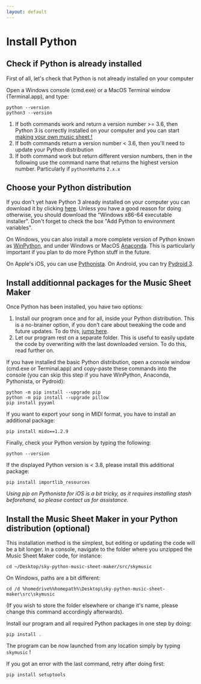 ```yaml
---
layout: default
---
```


# Install Python

## Check if Python is already installed

First of all, let's check that Python is not already installed on your computer

Open a Windows console (cmd.exe) or a MacOS Terminal window (Terminal.app), and type:

```
python --version
python3 --version
```


1. If both commands work and return a version number >= 3.6, then Python 3 is correctly installed on your computer and you can start [making your own music sheet !](./make-your-own-sheet.html)
2. If both commands return a version number < 3.6, then you'll need to update your Python distribution
3. If both command work but return different version numbers, then in the following use the command name that returns the highest version number. Particularly if `python`returns `2.x.x`


## Choose your Python distribution

If you don't yet have Python 3 already installed on your computer you can download it by clicking [here](https://www.python.org/downloads/).
Unless you have a good reason for doing otherwise, you should download the "Windows x86-64 executable installer". Don't forget to check the box "Add Python to environment variables".

On Windows, you can also install a more complete version of Python known as [WinPython](https://sourceforge.net/projects/winpython/), and under Windows or MacOS [Anaconda](https://www.anaconda.com/products/individual). This is particularly important if you plan to do more Python stuff in the future.

On Apple's iOS, you can use [Pythonista](http://omz-software.com/pythonista/). On Android, you can try [Pydroid 3](https://play.google.com/store/apps/details?id=ru.iiec.pydroid3&hl=en_US).

## Install additionnal packages for the Music Sheet Maker

Once Python has been installed, you have two options:

1. Install our program once and for all, inside your Python distribution. This is a no-brainer option, if you don’t care about tweaking the code and future updates. To do this, <a href="#pipinstall">jump here</a>.
2. Let our program rest on a separate folder. This is useful to easily update the code by overwriting with the last downloaded version. To do this, read further on. 


If you have installed the basic Python distribution, open a console window (cmd.exe or Terminal.app) and copy-paste these commands into the console (you can skip this step if you have WinPython, Anaconda, Pythonista, or Pydroid):

```
python -m pip install --upgrade pip
python -m pip install --upgrade pillow
pip install pyyaml
```

If you want to export your song in MIDI format, you have to install an additional package:

```
pip install mido==1.2.9
```

Finally, check your Python version by typing the following:

```
python --version
```

If the displayed Python version is < 3.8, please install this additional package:

```
pip install importlib_resources
``` 
  
*Using pip on Pythonista for iOS is a bit tricky, as it requires installing stash beforehand, so please contact us for assistance.*

## Install the Music Sheet Maker in your Python distribution (optional)

This installation method is the simplest, but  editing or updating the code will be a bit longer. In a console, navigate to the folder where you unzipped the Music Sheet Maker code, for instance:

```
cd ~/Desktop/sky-python-music-sheet-maker/src/skymusic
```

On Windows, paths are a bit different:
  
```
cd /d %homedrive%%homepath%\Desktop\sky-python-music-sheet-maker\src\skymusic
```
  
(If you wish to store the folder elsewhere or change it's name, please change this command accordingly afterwards).

Install our program and all required Python packages in one step by doing:

```
pip install .
```

The program can be now launched from any location simply by typing `skymusic` !

If you got an error with the last command, retry after doing first:

```
pip install setuptools
```
